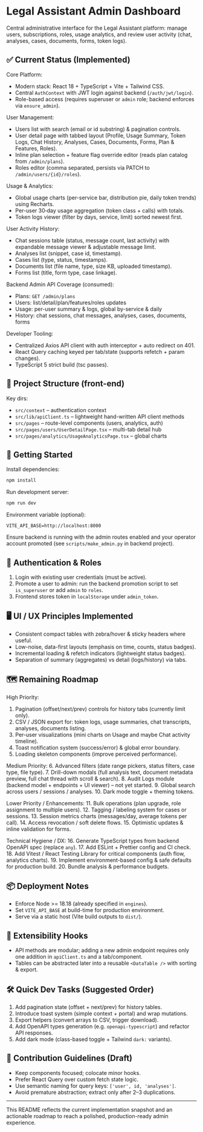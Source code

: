 # Legal Assistant Admin Dashboard

Central administrative interface for the Legal Assistant platform: manage users, subscriptions, roles, usage analytics, and review user activity (chat, analyses, cases, documents, forms, token logs).

## ✅ Current Status (Implemented)
Core Platform:
- Modern stack: React 18 + TypeScript + Vite + Tailwind CSS.
- Central `AuthContext` with JWT login against backend (`/auth/jwt/login`).
- Role-based access (requires superuser or `admin` role; backend enforces via `ensure_admin`).

User Management:
- Users list with search (email or id substring) & pagination controls.
- User detail page with tabbed layout (Profile, Usage Summary, Token Logs, Chat History, Analyses, Cases, Documents, Forms, Plan & Features, Roles).
- Inline plan selection + feature flag override editor (reads plan catalog from `/admin/plans`).
- Roles editor (comma separated, persists via PATCH to `/admin/users/{id}/roles`).

Usage & Analytics:
- Global usage charts (per-service bar, distribution pie, daily token trends) using Recharts.
- Per-user 30‑day usage aggregation (token class + calls) with totals.
- Token logs viewer (filter by days, service, limit) sorted newest first.

User Activity History:
- Chat sessions table (status, message count, last activity) with expandable message viewer & adjustable message limit.
- Analyses list (snippet, case id, timestamp).
- Cases list (type, status, timestamps).
- Documents list (file name, type, size KB, uploaded timestamp).
- Forms list (title, form type, case linkage).

Backend Admin API Coverage (consumed):
- Plans: `GET /admin/plans`
- Users: list/detail/plan/features/roles updates
- Usage: per-user summary & logs, global by-service & daily
- History: chat sessions, chat messages, analyses, cases, documents, forms

Developer Tooling:
- Centralized Axios API client with auth interceptor + auto redirect on 401.
- React Query caching keyed per tab/state (supports refetch + param changes).
- TypeScript 5 strict build (tsc passes).

## 🧱 Project Structure (front-end)
Key dirs:
- `src/context` – authentication context
- `src/lib/apiClient.ts` – lightweight hand-written API client methods
- `src/pages` – route-level components (users, analytics, auth)
- `src/pages/users/UserDetailPage.tsx` – multi-tab detail hub
- `src/pages/analytics/UsageAnalyticsPage.tsx` – global charts

## 🚀 Getting Started
Install dependencies:
```bash
npm install
```
Run development server:
```bash
npm run dev
```
Environment variable (optional):
```
VITE_API_BASE=http://localhost:8000
```
Ensure backend is running with the admin routes enabled and your operator account promoted (see `scripts/make_admin.py` in backend project).

## 🔐 Authentication & Roles
1. Login with existing user credentials (must be active).
2. Promote a user to admin: run the backend promotion script to set `is_superuser` or add `admin` to `roles`.
3. Frontend stores token in `localStorage` under `admin_token`.

## 🖥️ UI / UX Principles Implemented
- Consistent compact tables with zebra/hover & sticky headers where useful.
- Low-noise, data-first layouts (emphasis on time, counts, status badges).
- Incremental loading & refetch indicators (lightweight status badges).
- Separation of summary (aggregates) vs detail (logs/history) via tabs.

## 🗺️ Remaining Roadmap
High Priority:
1. Pagination (offset/next/prev) controls for history tabs (currently limit only).
2. CSV / JSON export for: token logs, usage summaries, chat transcripts, analyses, documents listing.
3. Per-user visualizations (mini charts on Usage and maybe Chat activity timeline).
4. Toast notification system (success/error) & global error boundary.
5. Loading skeleton components (improve perceived performance).

Medium Priority:
6. Advanced filters (date range pickers, status filters, case type, file type).
7. Drill-down modals (full analysis text, document metadata preview, full chat thread with scroll & search).
8. Audit Logs module (backend model + endpoints + UI viewer) – not yet started.
9. Global search across users / sessions / analyses.
10. Dark mode toggle + theming tokens.

Lower Priority / Enhancements:
11. Bulk operations (plan upgrade, role assignment to multiple users).
12. Tagging / labeling system for cases or sessions.
13. Session metrics charts (messages/day, average tokens per call).
14. Access revocation / soft delete flows.
15. Optimistic updates & inline validation for forms.

Technical Hygiene / DX:
16. Generate TypeScript types from backend OpenAPI spec (replace `any`).
17. Add ESLint + Prettier config and CI check.
18. Add Vitest / React Testing Library for critical components (auth flow, analytics charts).
19. Implement environment-based config & safe defaults for production build.
20. Bundle analysis & performance budgets.

## 📦 Deployment Notes
- Enforce Node >= 18.18 (already specified in `engines`).
- Set `VITE_API_BASE` at build-time for production environment.
- Serve via a static host (Vite build outputs to `dist/`).

## 🧩 Extensibility Hooks
- API methods are modular; adding a new admin endpoint requires only one addition in `apiClient.ts` and a tab/component.
- Tables can be abstracted later into a reusable `<DataTable />` with sorting & export.

## 🛠 Quick Dev Tasks (Suggested Order)
1. Add pagination state (offset + next/prev) for history tables.
2. Introduce toast system (simple context + portal) and wrap mutations.
3. Export helpers (convert arrays to CSV, trigger download).
4. Add OpenAPI types generation (e.g. `openapi-typescript`) and refactor API responses.
5. Add dark mode (class-based toggle + Tailwind `dark:` variants).

## 🤝 Contribution Guidelines (Draft)
- Keep components focused; colocate minor hooks.
- Prefer React Query over custom fetch state logic.
- Use semantic naming for query keys: `['user', id, 'analyses']`.
- Avoid premature abstraction; extract only after 2–3 duplications.

---
This README reflects the current implementation snapshot and an actionable roadmap to reach a polished, production-ready admin experience.

